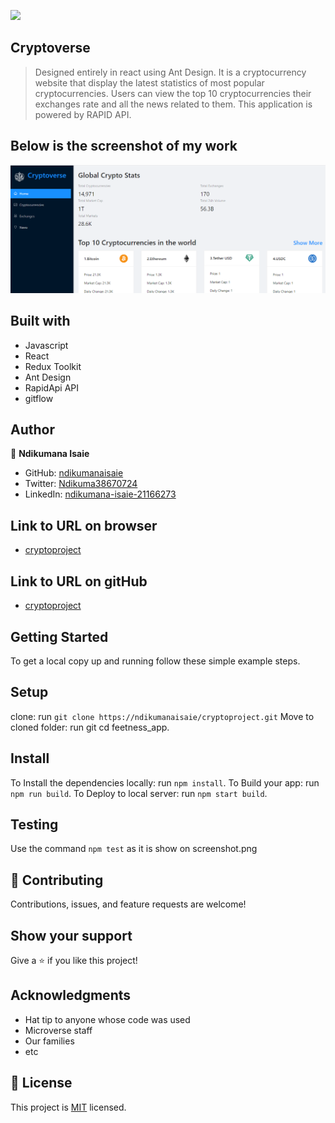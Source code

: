 ![](https://img.shields.io/badge/Microverse-blueviolet)

## Cryptoverse

> Designed entirely in react using Ant Design. It is a cryptocurrency website that display the latest statistics of most popular cryptocurrencies. Users can view the top 10 cryptocurrencies their exchanges rate and all the news related to them. This application is powered by RAPID API.

## Below is the screenshot of my work
![Crypot Project](https://github.com/ndikumanaisaie/cryptoproject/blob/develop/src/images/shot_1.png)

## Built with
- Javascript
- React
- Redux Toolkit
- Ant Design
- RapidApi API
- gitflow


## Author

👤 **Ndikumana Isaie**

- GitHub: [ndikumanaisaie](https://github.com/ndikumanaisaie)
- Twitter: [Ndikuma38670724](https://twitter.com/Ndikuma38670724)
- LinkedIn: [ndikumana-isaie-21166273](https://www.linkedin.com/in/ndikumana-isaie-21166273/)

## Link to URL on browser
- [cryptoproject](https://ndikumanaisaie.github.io/cryptoproject/dist)

## Link to URL on gitHub
- [cryptoproject](https://ndikumanaisaie/cryptoproject.git)

## Getting Started

To get a local copy up and running follow these simple example steps.

## Setup
clone: run `git clone https://ndikumanaisaie/cryptoproject.git`
Move to cloned folder: run git cd feetness_app.

## Install

To Install the dependencies locally: run `npm install`.
To Build your app: run `npm run build`.
To Deploy to local server: run `npm start build`.

## Testing

Use the command `npm test` as it is show on screenshot.png

## 🤝 Contributing

Contributions, issues, and feature requests are welcome!

## Show your support

Give a ⭐️ if you like this project!

## Acknowledgments

- Hat tip to anyone whose code was used
- Microverse staff
- Our families
- etc

## 📝 License

This project is [MIT](./MIT.md) licensed.
